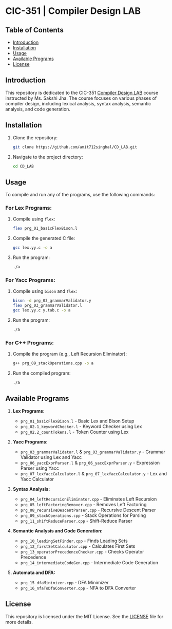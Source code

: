 # CIC-351 | Compiler Design LAB

## Table of Contents

- [Introduction](#introduction)
- [Installation](#installation)
- [Usage](#usage)
- [Available Programs](#available-programs)
- [License](#license)

## Introduction

This repository is dedicated to the CIC-351 [Compiler Design LAB](./Resources/List%20of%20Experiments.pdf) course instructed by Ms. Sakshi Jha. The course focuses on various phases of compiler design, including lexical analysis, syntax analysis, semantic analysis, and code generation.

## Installation

1. Clone the repository:

   ```sh
   git clone https://github.com/amit712singhal/CD_LAB.git
   ```

2. Navigate to the project directory:

   ```sh
   cd CD_LAB
   ```

## Usage

To compile and run any of the programs, use the following commands:

### For Lex Programs:

1. Compile using `flex`:

   ```sh
   flex prg_01_basicFlexBison.l
   ```

2. Compile the generated C file:

   ```sh
   gcc lex.yy.c -o a
   ```

3. Run the program:

   ```sh
   ./a
   ```

### For Yacc Programs:

1. Compile using `bison` and `flex`:

   ```sh
   bison -d prg_03_grammarValidator.y
   flex prg_03_grammarValidator.l
   gcc lex.yy.c y.tab.c -o a
   ```

2. Run the program:

   ```sh
   ./a
   ```

### For C++ Programs:

1. Compile the program (e.g., Left Recursion Eliminator):

   ```sh
   g++ prg_09_stackOperations.cpp -o a
   ```

2. Run the compiled program:

   ```sh
   ./a
   ```

## Available Programs

1. **Lex Programs:**
   - `prg_01_basicFlexBison.l` - Basic Lex and Bison Setup
   - `prg_02.1_keywordChecker.l` - Keyword Checker using Lex
   - `prg_02.2_countTokens.l` - Token Counter using Lex

2. **Yacc Programs:**
   - `prg_03_grammarValidator.l` & `prg_03_grammarValidator.y` - Grammar Validator using Lex and Yacc
   - `prg_06_yaccExprParser.l` & `prg_06_yaccExprParser.y` - Expression Parser using Yacc
   - `prg_07_lexYaccCalculator.l` & `prg_07_lexYaccCalculator.y` - Lex and Yacc Calculator

3. **Syntax Analysis:**
   - `prg_04_leftRecursionEliminator.cpp` - Eliminates Left Recursion
   - `prg_05_leftFactoringRemover.cpp` - Removes Left Factoring
   - `prg_08_recursiveDescentParser.cpp` - Recursive Descent Parser
   - `prg_09_stackOperations.cpp` - Stack Operations for Parsing
   - `prg_11_shiftReduceParser.cpp` - Shift-Reduce Parser

4. **Semantic Analysis and Code Generation:**
   - `prg_10_leadingSetFinder.cpp` - Finds Leading Sets
   - `prg_12_firstSetCalculator.cpp` - Calculates First Sets
   - `prg_13_operatorPrecedenceChecker.cpp` - Checks Operator Precedence
   - `prg_14_intermediateCodeGen.cpp` - Intermediate Code Generation

5. **Automata and DFA:**
   - `prg_15_dfaMinimizer.cpp` - DFA Minimizer
   - `prg_16_nfaToDfaConverter.cpp` - NFA to DFA Converter

## License

This repository is licensed under the MIT License. See the [LICENSE](LICENSE) file for more details.
